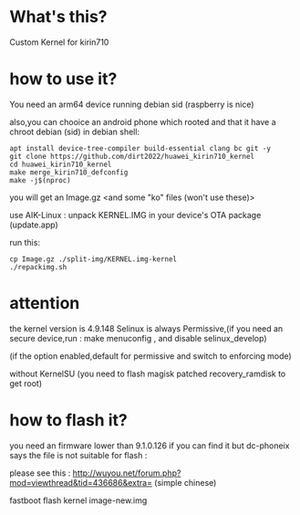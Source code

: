 # What's this?
Custom Kernel for kirin710

# how to use it?
You need an arm64 device running debian sid (raspberry is nice) 

also,you can chooice an android phone which rooted and that it have a chroot debian (sid)
in debian shell:
```shell
apt install device-tree-compiler build-essential clang bc git -y
git clone https://github.com/dirt2022/huawei_kirin710_kernel
cd huawei_kirin710_kernel
make merge_kirin710_defconfig
make -j$(nproc)
```

you will get an Image.gz <and some "ko" files (won't use these)>

use AIK-Linux : unpack KERNEL.IMG in your device's OTA package (update.app)

 run this:
 
 ```shell
 cp Image.gz ./split-img/KERNEL.img-kernel
 ./repackimg.sh
```

# attention
the kernel version is 4.9.148
Selinux is always Permissive,(if you need an secure device,run : make menuconfig , and disable selinux_develop)

(if the option enabled,default for permissive and switch to enforcing mode)

without KernelSU (you need to flash magisk patched recovery_ramdisk to get root)

# how to flash it?
you need an firmware lower than 9.1.0.126
if you can find it but dc-phoneix says the file is not suitable for flash :

please see this : http://wuyou.net/forum.php?mod=viewthread&tid=436686&extra= (simple chinese)

fastboot flash kernel image-new.img
